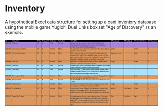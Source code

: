 # Inventory
A hypothetical Excel data structure for setting up a card inventory database using the mobile game Yugioh! Duel Links box set "Age of Discovery" as an example.</br></br>
![Inventory](images/Card_Inventory.png) </br></br>
